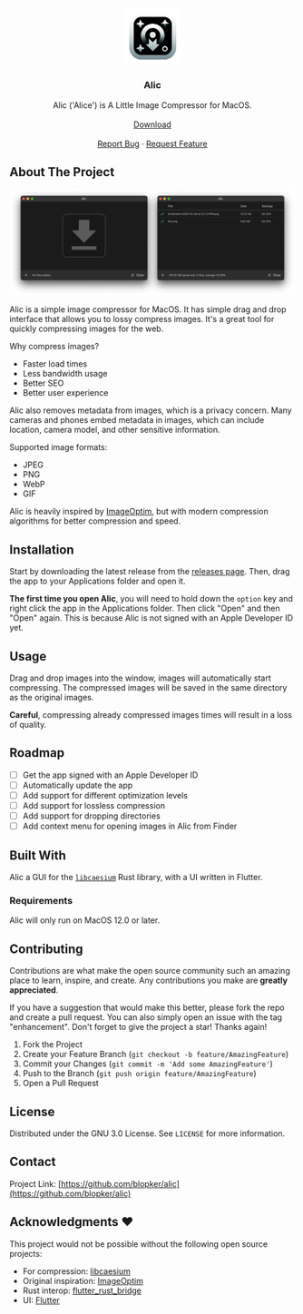 <a name="readme-top"></a>

<br />
<div align="center">
  <a href="https://github.com/blopker/alic">
    <img src="assets/alic-logo.png" alt="Logo" width="100" >
  </a>
  <h3 align="center">Alic</h3>
  <p align="center">
    Alic ('Alice') is A Little Image Compressor for MacOS.
    <br />
    <br />
    <a href="https://github.com/blopker/alic/releases/latest/download/Alic.Image.Compressor.dmg">Download</a>
    <br />
    <br />
    <a href="https://github.com/blopker/alic/issues">Report Bug</a>
    ·
    <a href="https://github.com/blopker/alic/issues">Request Feature</a>
  </p>
</div>

<!-- ABOUT THE PROJECT -->

## About The Project

[![Product Name Screen Shot][product-screenshot]](alic-sc.min.png)

Alic is a simple image compressor for MacOS. It has simple drag and drop interface that allows you to lossy compress images. It's a great tool for quickly compressing images for the web.

Why compress images?

- Faster load times
- Less bandwidth usage
- Better SEO
- Better user experience

Alic also removes metadata from images, which is a privacy concern. Many cameras and phones embed metadata in images, which can include location, camera model, and other sensitive information.

Supported image formats:

- JPEG
- PNG
- WebP
- GIF

Alic is heavily inspired by [ImageOptim](https://imageoptim.com/mac), but with modern compression algorithms for better compression and speed.

## Installation

Start by downloading the latest release from the [releases page](https://github.com/blopker/alic/releases). Then, drag the app to your Applications folder and open it.

**The first time you open Alic**, you will need to hold down the `option` key and right click the app in the Applications folder. Then click "Open" and then "Open" again. This is because Alic is not signed with an Apple Developer ID yet.

## Usage

Drag and drop images into the window, images will automatically start compressing. The compressed images will be saved in the same directory as the original images.

**Careful**, compressing already compressed images times will result in a loss of quality.

## Roadmap

- [ ] Get the app signed with an Apple Developer ID
- [ ] Automatically update the app
- [ ] Add support for different optimization levels
- [ ] Add support for lossless compression
- [ ] Add support for dropping directories
- [ ] Add context menu for opening images in Alic from Finder

## Built With

Alic a GUI for the [`libcaesium`](https://github.com/Lymphatus/libcaesium) Rust library, with a UI written in Flutter.

### Requirements

Alic will only run on MacOS 12.0 or later.

## Contributing

Contributions are what make the open source community such an amazing place to learn, inspire, and create. Any contributions you make are **greatly appreciated**.

If you have a suggestion that would make this better, please fork the repo and create a pull request. You can also simply open an issue with the tag "enhancement".
Don't forget to give the project a star! Thanks again!

1. Fork the Project
2. Create your Feature Branch (`git checkout -b feature/AmazingFeature`)
3. Commit your Changes (`git commit -m 'Add some AmazingFeature'`)
4. Push to the Branch (`git push origin feature/AmazingFeature`)
5. Open a Pull Request

## License

Distributed under the GNU 3.0 License. See `LICENSE` for more information.

## Contact

Project Link: [https://github.com/blopker/alic](https://github.com/blopker/alic)

## Acknowledgments ❤️

This project would not be possible without the following open source projects:

- For compression: [libcaesium](https://github.com/Lymphatus/libcaesium)
- Original inspiration: [ImageOptim](https://imageoptim.com/mac)
- Rust interop: [flutter_rust_bridge](https://cjycode.com/flutter_rust_bridge/)
- UI: [Flutter](https://flutter.dev/)

[license-url]: https://github.com/blopker/alic/blob/master/LICENSE
[linkedin-shield]: https://img.shields.io/badge/-LinkedIn-black.svg?style=for-the-badge&logo=linkedin&colorB=555
[linkedin-url]: https://linkedin.com/in/blopker
[product-screenshot]: alic-sc.min.png
